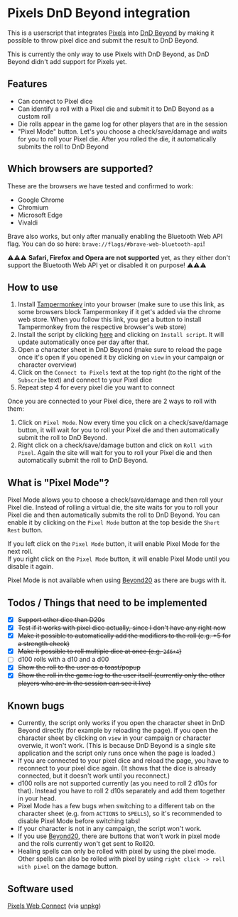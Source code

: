 # Pixels DnD Beyond integration

This is a userscript that integrates [Pixels](https://gamewithpixels.com/) into [DnD Beyond](https://www.dndbeyond.com/) by making it possible to throw pixel dice and submit the result to DnD Beyond.

This is currently the only way to use Pixels with DnD Beyond, as DnD Beyond didn't add support for Pixels yet.

## Features
- Can connect to Pixel dice
- Can identify a roll with a Pixel die and submit it to DnD Beyond as a custom roll
- Die rolls appear in the game log for other players that are in the session
- "Pixel Mode" button. Let's you choose a check/save/damage and waits for you to roll your Pixel die. After you rolled the die, it automatically submits the roll to DnD Beyond

## Which browsers are supported?
These are the browsers we have tested and confirmed to work:
- Google Chrome
- Chromium
- Microsoft Edge
- Vivaldi

Brave also works, but only after manually enabling the Bluetooth Web API flag. You can do so here: `brave://flags/#brave-web-bluetooth-api`!

⚠️⚠️⚠️ **Safari, Firefox and Opera are not supported** yet, as they either don't support the Bluetooth Web API yet or disabled it on purpose! ⚠️⚠️⚠️

## How to use
1. Install [Tampermonkey](https://www.tampermonkey.net/) into your browser (make sure to use this link, as some browsers block Tampermonkey if it get's added via the chrome web store. When you follow this link, you get a button to install Tampermonkey from the respective browser's web store)
2. Install the script by clicking [here](https://github.com/carrierfry/pixels-dndbeyond-userscript/raw/main/pixels-dndbeyond.user.js) and clicking on `Install script`. It will update automatically once per day after that.
3. Open a character sheet in DnD Beyond (make sure to reload the page once it's open if you opened it by clicking on `view` in your campaign or character overview)
4. Click on the `Connect to Pixels` text at the top right (to the right of the `Subscribe` text) and connect to your Pixel dice
5. Repeat step 4 for every pixel die you want to connect

Once you are connected to your Pixel dice, there are 2 ways to roll with them:
1. Click on `Pixel Mode`. Now every time you click on a check/save/damage button, it will wait for you to roll your Pixel die and then automatically submit the roll to DnD Beyond.
2. Right click on a check/save/damage button and click on `Roll with Pixel`. Again the site will wait for you to roll your Pixel die and then automatically submit the roll to DnD Beyond.

## What is "Pixel Mode"?
Pixel Mode allows you to choose a check/save/damage and then roll your Pixel die. Instead of rolling a virtual die, the site waits for you to roll your Pixel die and then automatically submits the roll to DnD Beyond.
You can enable it by clicking on the `Pixel Mode` button at the top beside the `Short Rest` button.

If you left click on the `Pixel Mode` button, it will enable Pixel Mode for the next roll.<br>
If you right click on the `Pixel Mode` button, it will enable Pixel Mode until you disable it again.

Pixel Mode is not available when using [Beyond20](https://beyond20.here-for-more.info/) as there are bugs with it.

## Todos / Things that need to be implemented
- [x] ~~Support other dice than D20s~~
- [x] ~~Test if it works with pixel dice actually, since I don't have any right now~~
- [x] ~~Make it possible to automatically add the modifiers to the roll (e.g. +5 for a strength check)~~
- [x] ~~Make it possible to roll multiple dice at once (e.g. `2d6+4`)~~
- [ ] d100 rolls with a d10 and a d00
- [x] ~~Show the roll to the user as a toast/popup~~
- [x] ~~Show the roll in the game log to the user itself (currently only the other players who are in the session can see it live)~~

## Known bugs
- Currently, the script only works if you open the character sheet in DnD Beyond directly (for example by reloading the page). If you open the character sheet by clicking on `view` in your campaign or character overwie, it won't work. (This is because DnD Beyond is a single site application and the script only runs once when the page is loaded.)
- If you are connected to your pixel dice and reload the page, you have to reconnect to your pixel dice again. (It shows that the dice is already connected, but it doesn't work until you reconnect.)
- d100 rolls are not supported currently (as you need to roll 2 d10s for that). Instead you have to roll 2 d10s separately and add them together in your head.
- Pixel Mode has a few bugs when switching to a different tab on the character sheet (e.g. from `ACTIONS` to `SPELLS`), so it's recommended to disable Pixel Mode before switching tabs!
- If your character is not in any campaign, the script won't work.
- If you use [Beyond20](https://beyond20.here-for-more.info/), there are buttons that won't work in pixel mode and the rolls currently won't get sent to Roll20.
- Healing spells can only be rolled with pixel by using the pixel mode. Other spells can also be rolled with pixel by using `right click -> roll with pixel` on the damage button.

## Software used
[Pixels Web Connect](https://github.com/GameWithPixels/pixels-js/tree/main/packages/pixels-web-connect) (via [unpkg](https://unpkg.com/))